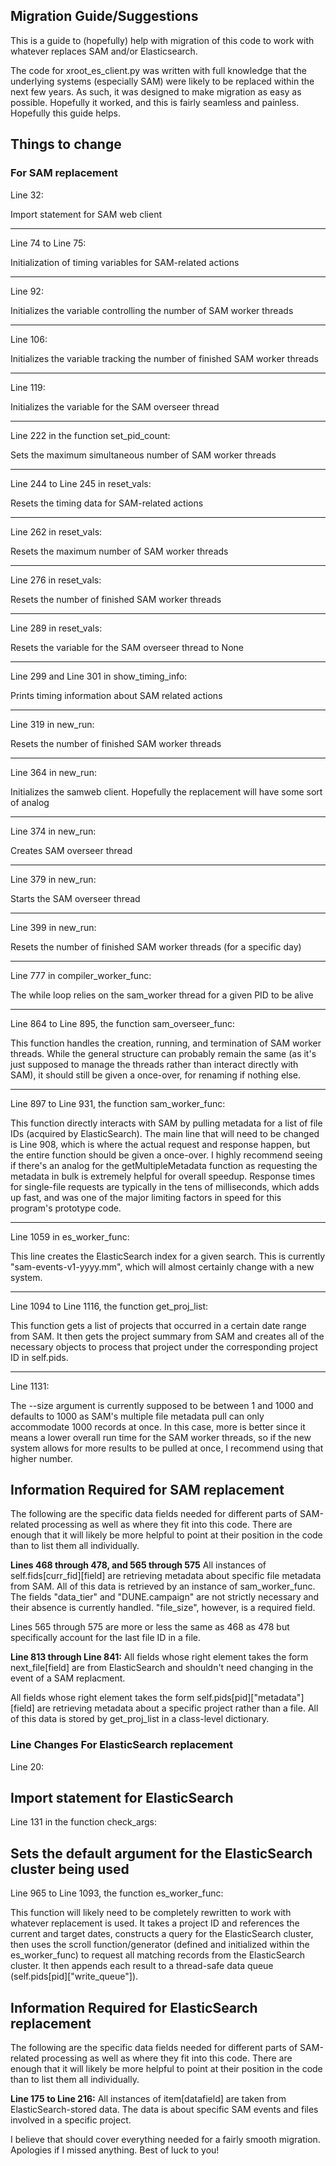 ## Migration Guide/Suggestions

This is a guide to (hopefully) help with migration of this code to work with whatever replaces SAM and/or Elasticsearch.

The code for xroot_es_client.py was written with full knowledge that the underlying systems (especially SAM) were likely to be replaced within the next few years. As such, it was designed to make migration as easy as possible. Hopefully it worked, and this is fairly seamless and painless. Hopefully this guide helps.



## Things to change
### **For SAM replacement**

Line 32:

Import statement for SAM web client

---
Line 74 to Line 75:

Initialization of timing variables for SAM-related actions

---
Line 92:

Initializes the variable controlling the number of SAM worker threads

---
Line 106:

Initializes the variable tracking the number of finished SAM worker threads

---
Line 119:

Initializes the variable for the SAM overseer thread

---
Line 222 in the function set_pid_count:

Sets the maximum simultaneous number of SAM worker threads

---
Line 244 to Line 245 in reset_vals:

Resets the timing data for SAM-related actions

---
Line 262 in reset_vals:

Resets the maximum number of SAM worker threads

---
Line 276 in reset_vals:

Resets the number of finished SAM worker threads

---
Line 289 in reset_vals:

Resets the variable for the SAM overseer thread to None

---
Line 299 and Line 301 in show_timing_info:

Prints timing information about SAM related actions

---
Line 319 in new_run:

Resets the number of finished SAM worker threads

---
Line 364 in new_run:

Initializes the samweb client. Hopefully the replacement will have some sort of analog

---
Line 374 in new_run:

Creates SAM overseer thread

---
Line 379 in new_run:

Starts the SAM overseer thread

---
Line 399 in new_run:

Resets the number of finished SAM worker threads (for a specific day)

---
Line 777 in compiler_worker_func:

The while loop relies on the sam_worker thread for a given PID to be alive

---
Line 864 to Line 895, the function sam_overseer_func:

This function handles the creation, running, and termination of SAM worker threads. While the general structure can probably remain the same (as it's just supposed to manage the threads rather than interact directly with SAM), it should still be given a once-over, for renaming if nothing else.

---
Line 897 to Line 931, the function sam_worker_func:

This function directly interacts with SAM by pulling metadata for a list of file IDs (acquired by ElasticSearch). The main line that will need to be changed is Line 908, which is where the actual request and response happen, but the entire function should be given a once-over. I highly recommend seeing if there's an analog for the getMultipleMetadata function as requesting the metadata in bulk is extremely helpful for overall speedup. Response times for single-file requests are typically in the tens of milliseconds, which adds up fast, and was one of the major limiting factors in speed for this program's prototype code.

---
Line 1059 in es_worker_func:

This line creates the ElasticSearch index for a given search. This is currently "sam-events-v1-yyyy.mm", which will almost certainly change with a new system.

---
Line 1094 to Line 1116, the function get_proj_list:

This function gets a list of projects that occurred in a certain date range from SAM. It then gets the project summary from SAM and creates all of the necessary objects to process that project under the corresponding project ID in self.pids.

---
Line 1131:

The --size argument is currently supposed to be between 1 and 1000 and defaults to 1000 as SAM's multiple file metadata pull can only accommodate 1000 records at once. In this case, more is better since it means a lower overall run time for the SAM worker threads, so if the new system allows for more results to be pulled at once, I recommend using that higher number.

## Information Required for SAM replacement
The following are the specific data fields needed for different parts of SAM-related processing as well as where they fit into this code. There are enough that it will likely be more helpful to point at their position in the code than to list them all individually.


**Lines 468 through 478, and 565 through 575**
All instances of self.fids[curr_fid][field] are retrieving metadata about specific file metadata from SAM. All of this data is retrieved by an instance of sam_worker_func. The fields "data_tier" and "DUNE.campaign" are not strictly necessary and their absence is currently handled. "file_size", however, is a required field.

Lines 565 through 575 are more or less the same as 468 as 478 but specifically account for the last file ID in a file.


**Line 813 through Line 841:**
All fields whose right element takes the form next_file[field] are from ElasticSearch and shouldn't need changing in the event of a SAM replacment.

All fields whose right element takes the form self.pids[pid]["metadata"][field] are retrieving metadata about a specific project rather than a file. All of this data is stored by get_proj_list in a class-level dictionary.



### **Line Changes For ElasticSearch replacement**

Line 20:

Import statement for ElasticSearch
---

Line 131 in the function check_args:

Sets the default argument for the ElasticSearch cluster being used
---

Line 965 to Line 1093, the function es_worker_func:

This function will likely need to be completely rewritten to work with whatever replacement is used. It takes a project ID and references the current and target dates, constructs a query for the ElasticSearch cluster, then uses the scroll function/generator (defined and initialized within the es_worker_func) to request all matching records from the ElasticSearch cluster. It then appends each result to a thread-safe data queue (self.pids[pid]["write_queue"]).



## Information Required for ElasticSearch replacement
The following are the specific data fields needed for different parts of SAM-related processing as well as where they fit into this code. There are enough that it will likely be more helpful to point at their position in the code than to list them all individually.

**Line 175 to Line 216:**
All instances of item[datafield] are taken from ElasticSearch-stored data. The data is about specific SAM events and files involved in a specific project.






I believe that should cover everything needed for a fairly smooth migration. Apologies if I missed anything. Best of luck to you! 